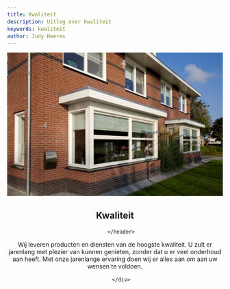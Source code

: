 ```yaml
---
title: Kwaliteit
description: Uitleg over kwaliteit
keywords: kwaliteit
author: Judy Heeres
---
```

<article class="blog full">
    <div class="image">
        <img src="/img/kozijnen.jpg" alt="Header aypen">
    </div>
    <!-- Inner -->
    <div class="inner">
        <header>
            <h1>Kwaliteit</h1>
          
        </header>
<p>Wij leveren producten en diensten van de hoogste kwaliteit. U zult er jarenlang met plezier van kunnen genieten, zonder dat u er veel onderhoud aan heeft. Met onze jarenlange ervaring doen wij er alles aan om aan uw wensen te voldoen.</p>

        
        </div>
</article>
